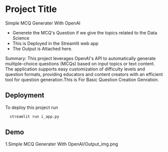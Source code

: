 
# Project Title

Simple MCQ Generater With OpenAI


- Generete  the MCQ's Question if we give the topics related to the Data Science
- This is Deployed in the Streamlit web app
- The Output is Attached here.

Summary:
This project leverages OpenAI's API to automatically generate multiple-choice questions (MCQs) based on input topics or text content. The application supports easy customization of difficulty levels and question formats, providing educators and content creators with an efficient tool for question generation.This is For Basic Question Creation Genration.
## Deployment

To deploy this project run

```bash
  streamlit run i_app.py
```


## Demo

1.Simple MCQ Generater With OpenAI/Output_img.png

